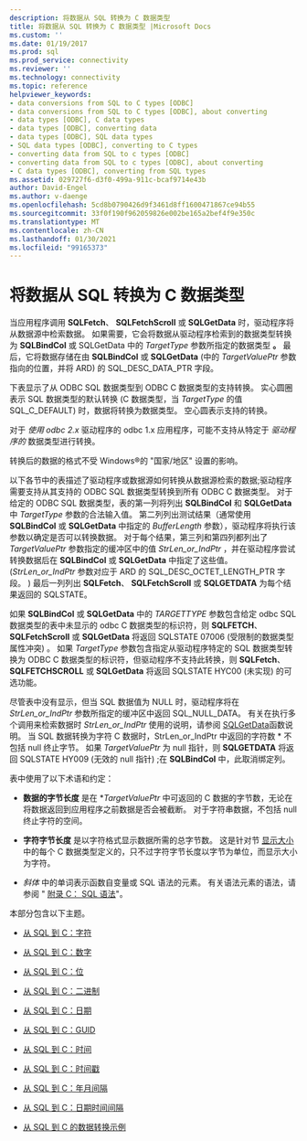 ```yaml
---
description: 将数据从 SQL 转换为 C 数据类型
title: 将数据从 SQL 转换为 C 数据类型 |Microsoft Docs
ms.custom: ''
ms.date: 01/19/2017
ms.prod: sql
ms.prod_service: connectivity
ms.reviewer: ''
ms.technology: connectivity
ms.topic: reference
helpviewer_keywords:
- data conversions from SQL to C types [ODBC]
- data conversions from SQL to C types [ODBC], about converting
- data types [ODBC], C data types
- data types [ODBC], converting data
- data types [ODBC], SQL data types
- SQL data types [ODBC], converting to C types
- converting data from SQL to c types [ODBC]
- converting data from SQL to c types [ODBC], about converting
- C data types [ODBC], converting from SQL types
ms.assetid: 029727f6-d3f0-499a-911c-bcaf9714e43b
author: David-Engel
ms.author: v-daenge
ms.openlocfilehash: 5cd8b0790426d9f3461d8ff1600471867ce94b55
ms.sourcegitcommit: 33f0f190f962059826e002be165a2bef4f9e350c
ms.translationtype: MT
ms.contentlocale: zh-CN
ms.lasthandoff: 01/30/2021
ms.locfileid: "99165373"
---
```

# <a name="converting-data-from-sql-to-c-data-types"></a>将数据从 SQL 转换为 C 数据类型
当应用程序调用 **SQLFetch**、 **SQLFetchScroll** 或 **SQLGetData** 时，驱动程序将从数据源中检索数据。 如果需要，它会将数据从驱动程序检索到的数据类型转换为 **SQLBindCol** 或 SQLGetData 中的 *TargetType* 参数所指定的数据类型 **。** 最后，它将数据存储在由 **SQLBindCol** 或 **SQLGetData** (中的 *TargetValuePtr* 参数指向的位置，并将 ARD) 的 SQL_DESC_DATA_PTR 字段。  
  
 下表显示了从 ODBC SQL 数据类型到 ODBC C 数据类型的支持转换。 实心圆圈表示 SQL 数据类型的默认转换 (C 数据类型，当 *TargetType* 的值 SQL_C_DEFAULT) 时，数据将转换为数据类型。 空心圆表示支持的转换。  
  
 对于 *使用 odbc 2.x* 驱动程序的 odbc 1.x 应用程序，可能不支持从特定于 *驱动程序的* 数据类型进行转换。  
  
 转换后的数据的格式不受 Windows®的 "国家/地区" 设置的影响。  
  
 以下各节中的表描述了驱动程序或数据源如何转换从数据源检索的数据;驱动程序需要支持从其支持的 ODBC SQL 数据类型转换到所有 ODBC C 数据类型。 对于给定的 ODBC SQL 数据类型，表的第一列将列出 **SQLBindCol** 和 **SQLGetData** 中 *TargetType* 参数的合法输入值。 第二列列出测试结果（通常使用 **SQLBindCol** 或 **SQLGetData** 中指定的 *BufferLength* 参数），驱动程序将执行该参数以确定是否可以转换数据。 对于每个结果，第三列和第四列都列出了 *TargetValuePtr* 参数指定的缓冲区中的值 *StrLen_or_IndPtr* ，并在驱动程序尝试转换数据后在 **SQLBindCol** 或 **SQLGetData** 中指定了这些值。  (*StrLen_or_IndPtr* 参数对应于 ARD 的 SQL_DESC_OCTET_LENGTH_PTR 字段。 ) 最后一列列出 **SQLFetch**、 **SQLFetchScroll** 或 **SQLGETDATA** 为每个结果返回的 SQLSTATE。  
  
 如果 **SQLBindCol** 或 **SQLGetData** 中的 *TARGETTYPE* 参数包含给定 odbc SQL 数据类型的表中未显示的 odbc C 数据类型的标识符，则 **SQLFETCH**、 **SQLFetchScroll** 或 **SQLGetData** 将返回 SQLSTATE 07006 (受限制的数据类型属性冲突) 。 如果 *TargetType* 参数包含指定从驱动程序特定的 SQL 数据类型转换为 ODBC C 数据类型的标识符，但驱动程序不支持此转换，则 **SQLFetch**、 **SQLFETCHSCROLL** 或 **SQLGetData** 将返回 SQLSTATE HYC00 (未实现) 的可选功能。  
  
 尽管表中没有显示，但当 SQL 数据值为 NULL 时，驱动程序将在 *StrLen_or_IndPtr* 参数所指定的缓冲区中返回 SQL_NULL_DATA。 有关在执行多个调用来检索数据时 *StrLen_or_IndPtr* 使用的说明，请参阅 [SQLGetData](../../../odbc/reference/syntax/sqlgetdata-function.md)函数说明。 当 SQL 数据转换为字符 C 数据时，StrLen_or_IndPtr 中返回的字符数 \* 不包括 null 终止字节。 如果 *TargetValuePtr* 为 null 指针，则 **SQLGETDATA** 将返回 SQLSTATE HY009 (无效的 null 指针) ;在 **SQLBindCol** 中，此取消绑定列。  
  
 表中使用了以下术语和约定：  
  
-   **数据的字节长度** 是在 **TargetValuePtr* 中可返回的 C 数据的字节数，无论在将数据返回到应用程序之前数据是否会被截断。 对于字符串数据，不包括 null 终止字符的空间。  
  
-   **字符字节长度** 是以字符格式显示数据所需的总字节数。 这是针对节 [显示大小](../../../odbc/reference/appendixes/display-size.md)中的每个 C 数据类型定义的，只不过字符字节长度以字节为单位，而显示大小为字符。  
  
-   *斜体* 中的单词表示函数自变量或 SQL 语法的元素。 有关语法元素的语法，请参阅 " [附录 C： SQL 语法](../../../odbc/reference/appendixes/appendix-c-sql-grammar.md)"。  
  
 本部分包含以下主题。  
  
-   [从 SQL 到 C：字符](../../../odbc/reference/appendixes/sql-to-c-character.md)  
  
-   [从 SQL 到 C：数字](../../../odbc/reference/appendixes/sql-to-c-numeric.md)  
  
-   [从 SQL 到 C：位](../../../odbc/reference/appendixes/sql-to-c-bit.md)  
  
-   [从 SQL 到 C：二进制](../../../odbc/reference/appendixes/sql-to-c-binary.md)  
  
-   [从 SQL 到 C：日期](../../../odbc/reference/appendixes/sql-to-c-date.md)  
  
-   [从 SQL 到 C：GUID](../../../odbc/reference/appendixes/sql-to-c-guid.md)  
  
-   [从 SQL 到 C：时间](../../../odbc/reference/appendixes/sql-to-c-time.md)  
  
-   [从 SQL 到 C：时间戳](../../../odbc/reference/appendixes/sql-to-c-timestamp.md)  
  
-   [从 SQL 到 C：年月间隔](../../../odbc/reference/appendixes/sql-to-c-year-month-intervals.md)  
  
-   [从 SQL 到 C：日期时间间隔](../../../odbc/reference/appendixes/sql-to-c-day-time-intervals.md)  
  
-   [从 SQL 到 C 的数据转换示例](../../../odbc/reference/appendixes/sql-to-c-data-conversion-examples.md)
